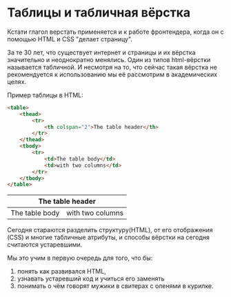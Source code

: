 # Таблицы и табличная вёрстка

Кстати глагол верстать применяется и к работе фронтендера, когда он с помощью HTML и CSS "делает страницу".

За те 30 лет, что существует интернет и страницы и их вёрстка значительно и неоднократно менялись. Один из типов html-вёрстки называется табличной. И несмотря на то, что сейчас такая вёрстка не рекомендуется к использованию мы её рассмотрим в академических целях. 

Пример таблицы в HTML:

```HTML
<table>
    <thead>
        <tr>
            <th colspan="2">The table header</th>
        </tr>
    </thead>
    <tbody>
        <tr>
            <td>The table body</td>
            <td>with two columns</td>
        </tr>
    </tbody>
</table>
```

<table>
    <thead>
        <tr>
            <th colspan="2">The table header</th>
        </tr>
    </thead>
    <tbody>
        <tr>
            <td>The table body</td>
            <td>with two columns</td>
        </tr>
    </tbody>
</table>

Сегодня стараются разделить структуру(HTML), от его отображения (CSS) и многие табличные атрибуты, и способы вёрстки на сегодня считаются устаревшими. 

Мы это учим в первую очередь для того, что бы:

1. понять как развивался HTML,
2. узнавать устаревший код и учиться его заменять
3. понимать о чём говорят мужики в свитерах с оленями в курилке. 



